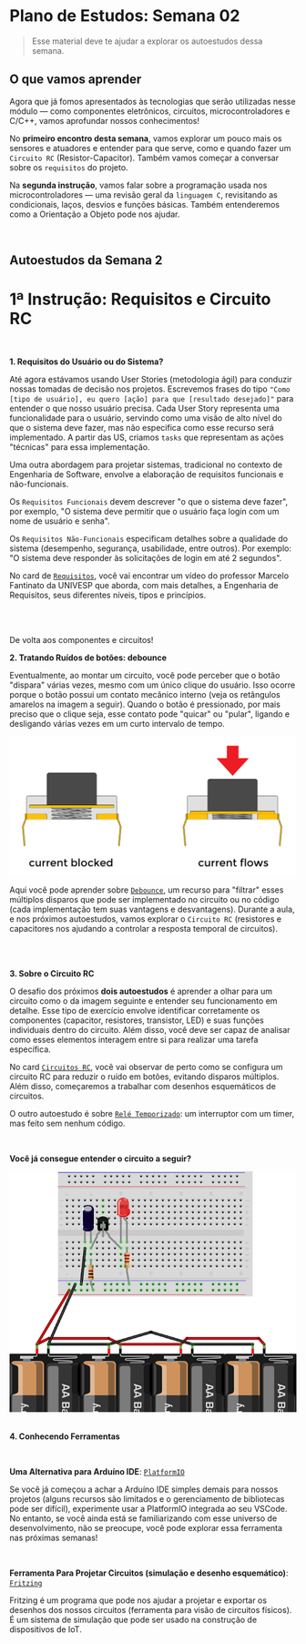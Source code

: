 # Plano de Estudos: Semana 02
> Esse material deve te ajudar a explorar os autoestudos dessa semana.


## O que vamos aprender

Agora que já fomos apresentados às tecnologias que serão utilizadas nesse módulo — como componentes eletrônicos, circuitos, microcontroladores e C/C++, vamos aprofundar nossos conhecimentos! 

No **primeiro encontro desta semana**, vamos explorar um pouco mais os sensores e atuadores e entender para que serve, como e quando fazer um `Circuito RC` (Resistor-Capacitor). Também vamos começar a conversar sobre os `requisitos` do projeto.

Na **segunda instrução**, vamos falar sobre a programação usada nos microcontroladores — uma revisão geral da `linguagem C`, revisitando as condicionais, laços, desvios e funções básicas. Também entenderemos como a Orientação a Objeto pode nos ajudar.

<br>

## Autoestudos da Semana 2
# 1ª Instrução: **Requisitos e Circuito RC**
<br>

**1. Requisitos do Usuário ou do Sistema?**

Até agora estávamos usando User Stories (metodologia ágil) para conduzir nossas tomadas de decisão nos projetos. Escrevemos frases do tipo `"Como [tipo de usuário], eu quero [ação] para que [resultado desejado]"` para entender o que nosso usuário precisa. Cada User Story representa uma funcionalidade para o usuário, servindo como uma visão de alto nível do que o sistema deve fazer, mas não especifica como esse recurso será implementado. A partir das US, criamos `tasks` que representam as ações "técnicas" para essa implementação.

Uma outra abordagem para projetar sistemas, tradicional no contexto de Engenharia de Software, envolve a elaboração de requisitos funcionais e não-funcionais. 

Os `Requisitos Funcionais` devem descrever "o que o sistema deve fazer", por exemplo, "O sistema deve permitir que o usuário faça login com um nome de usuário e senha".

Os `Requisitos Não-Funcionais` especificam detalhes sobre a qualidade do sistema (desempenho, segurança, usabilidade, entre outros). Por exemplo: "O sistema deve responder às solicitações de login em até 2 segundos".

No card de [`Requisitos`](https://www.youtube.com/watch?v=ptreLvwOXyw), você vai encontrar um vídeo do professor Marcelo Fantinato da UNIVESP que aborda, com mais detalhes, a Engenharia de Requisitos, seus diferentes níveis, tipos e princípios.

<br>
<br>


De volta aos componentes e circuitos!

**2. Tratando Ruídos de botões: debounce**

Eventualmente, ao montar um circuito, você pode perceber que o botão "dispara" várias vezes, mesmo com um único clique do usuário. Isso ocorre porque o botão possui um contato mecânico interno (veja os retângulos amarelos na imagem a seguir). Quando o botão é pressionado, por mais preciso que o clique seja, esse contato pode "quicar" ou "pular", ligando e desligando várias vezes em um curto intervalo de tempo.

<img title="Push Button" src="assets\Push-Button-Diagram-Pressed-vs-Not-Pressed.png">

<br> 

Aqui você pode aprender sobre [`Debounce`](https://www.youtube.com/watch?v=qxsEtKd_5vM), um recurso para "filtrar" esses múltiplos disparos que pode ser implementado no circuito ou no código (cada implementação tem suas vantagens e desvantagens). Durante a aula, e nos próximos autoestudos, vamos explorar o `Circuito RC` (resistores e capacitores nos ajudando a controlar a resposta temporal de circuitos). 

<br>
<br>

**3. Sobre o Circuito RC**

O desafio dos próximos **dois autoestudos** é aprender a olhar para um circuito como o da imagem seguinte e entender seu funcionamento em detalhe. Esse tipo de exercício envolve identificar corretamente os componentes (capacitor, resistores, transistor, LED) e suas funções individuais dentro do circuito. Além disso, você deve ser capaz de analisar como esses elementos interagem entre si para realizar uma tarefa específica. 

No card [`Circuitos RC`](https://www.youtube.com/watch?v=yb8Qf0C0Ozc), você vai observar de perto como se configura um circuito RC para reduzir o ruído em botões, evitando disparos múltiplos. Além disso, começaremos a trabalhar com desenhos esquemáticos de circuitos.

O outro autoestudo é sobre [`Relé Temporizado`](https://www.youtube.com/watch?v=wWs8FF4B_yM): um interruptor com um timer, mas feito sem nenhum código. 

<br>

**Você já consegue entender o circuito a seguir?**

<img title="Circuito RC" src="assets\rc-flash.png">

<br>
<br>

**4. Conhecendo Ferramentas**

<br>

**Uma Alternativa para Arduíno IDE**: [`PlatformIO`](https://www.youtube.com/watch?v=PYSy_PLjytQ)

Se você já começou a achar a Arduíno IDE simples demais para nossos projetos (alguns recursos são limitados e o gerenciamento de bibliotecas pode ser difícil), experimente usar a PlatformIO integrada ao seu VSCode. No entanto, se você ainda está se familiarizando com esse universo de desenvolvimento, não se preocupe, você pode explorar essa ferramenta nas próximas semanas!

<br>

**Ferramenta Para Projetar Circuitos (simulação e desenho esquemático)**: [`Fritzing`](https://fritzing.org/learning/tutorials/building-circuit)

 Fritzing é um programa que pode nos ajudar a projetar e exportar os desenhos dos nossos circuitos (ferramenta para visão de circuitos físicos). É um sistema de simulação que pode ser usado na construção de dispositivos de IoT.
